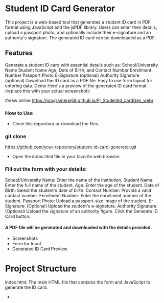 # Student ID Card Generator
This project is a web-based tool that generates a student ID card in PDF format using JavaScript and the jsPDF library. Users can enter their details, upload a passport photo, and optionally include their e-signature and an authority's signature. The generated ID card can be downloaded as a PDF.

## Features
Generate a student ID card with essential details such as:
School/University Name
Student Name
Age, Date of Birth, and Contact Number
Enrollment Number
Passport Photo
E-Signature (optional)
Authority Signature (optional)
Download the ID card as a PDF file.
Easy to use form layout for entering data.
Demo
Here's a preview of the generated ID card format (replace this with your actual screenshot):

#view online 
https://programerpj69.github.io/Pj_Studentid_cardGen_web/

### How to Use
- Clone this repository or download the files.

### git clone 
https://github.com/your-repository/student-id-card-generator.git

- Open the index.html file in your favorite web browser.

### Fill out the form with your details:

School/University Name: Enter the name of the institution.
Student Name: Enter the full name of the student.
Age: Enter the age of the student.
Date of Birth: Select the student's date of birth.
Contact Number: Provide a valid contact number.
Enrollment Number: Enter the enrollment number of the student.
Passport Photo: Upload a passport-size image of the student.
E-Signature: (Optional) Upload the student's e-signature.
Authority Signature: (Optional) Upload the signature of an authority figure.
Click the Generate ID Card button.

#### A PDF file will be generated and downloaded with the details provided.

- Screenshots
- Form for Input
-  Generated ID Card Preview

# Project Structure
index.html: The main HTML file that contains the form and JavaScript to generate the ID card.
- <style>: Contains the styling for the form (if any custom styling is needed)....

- <Stript>: JavaScript file that handles form submission and PDF generation using jsPDF.
jspdf.min.js: External library to generate PDF documents.
Libraries Used
jsPDF: A popular library for generating PDF files in the browser.
License
This project is licensed under the MIT License - see the LICENSE file for details.
# View   output
![logo](view.png) ![logo](ouput.png)


